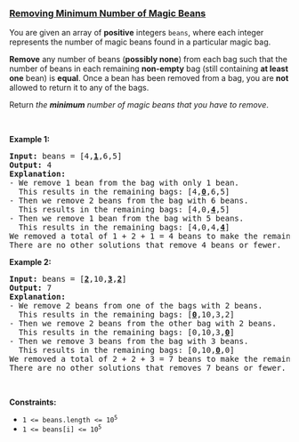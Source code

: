 ### [Removing Minimum Number of Magic Beans](https://leetcode.com/problems/removing-minimum-number-of-magic-beans)

<p>You are given an array of <strong>positive</strong> integers <code>beans</code>, where each integer represents the number of magic beans found in a particular magic bag.</p>

<p><strong>Remove</strong> any number of beans (<strong>possibly none</strong>) from each bag such that the number of beans in each remaining <strong>non-empty</strong> bag (still containing <strong>at least one</strong> bean) is <strong>equal</strong>. Once a bean has been removed from a bag, you are <strong>not</strong> allowed to return it to any of the bags.</p>

<p>Return <em>the <strong>minimum</strong> number of magic beans that you have to remove</em>.</p>

<p>&nbsp;</p>
<p><strong class="example">Example 1:</strong></p>

<pre>
<strong>Input:</strong> beans = [4,<u><strong>1</strong></u>,6,5]
<strong>Output:</strong> 4
<strong>Explanation:</strong> 
- We remove 1 bean from the bag with only 1 bean.
  This results in the remaining bags: [4,<b><u>0</u></b>,6,5]
- Then we remove 2 beans from the bag with 6 beans.
  This results in the remaining bags: [4,0,<strong><u>4</u></strong>,5]
- Then we remove 1 bean from the bag with 5 beans.
  This results in the remaining bags: [4,0,4,<b><u>4</u></b>]
We removed a total of 1 + 2 + 1 = 4 beans to make the remaining non-empty bags have an equal number of beans.
There are no other solutions that remove 4 beans or fewer.
</pre>

<p><strong class="example">Example 2:</strong></p>

<pre>
<strong>Input:</strong> beans = [<strong><u>2</u></strong>,10,<u><strong>3</strong></u>,<strong><u>2</u></strong>]
<strong>Output:</strong> 7
<strong>Explanation:</strong>
- We remove 2 beans from one of the bags with 2 beans.
  This results in the remaining bags: [<u><strong>0</strong></u>,10,3,2]
- Then we remove 2 beans from the other bag with 2 beans.
  This results in the remaining bags: [0,10,3,<u><strong>0</strong></u>]
- Then we remove 3 beans from the bag with 3 beans. 
  This results in the remaining bags: [0,10,<u><strong>0</strong></u>,0]
We removed a total of 2 + 2 + 3 = 7 beans to make the remaining non-empty bags have an equal number of beans.
There are no other solutions that removes 7 beans or fewer.
</pre>

<p>&nbsp;</p>
<p><strong>Constraints:</strong></p>

<ul>
	<li><code>1 &lt;= beans.length &lt;= 10<sup>5</sup></code></li>
	<li><code>1 &lt;= beans[i] &lt;= 10<sup>5</sup></code></li>
</ul>
